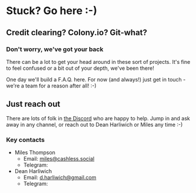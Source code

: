 # Stuck? Go here :-\)

## Credit clearing? Colony.io? Git-what?
### Don't worry, we've got your back

There can be a lot to get your head around in these sort of projects.
It's fine to feel confused or a bit out of your depth, we've been there!

One day we'll build a F.A.Q. here. For now (and always!) just get in touch - we're a team for a reason after all! :-)

## Just reach out
There are lots of folk in <a href="https://discord.gg/EfSwMEXmtg">the Discord</a> who are happy to help. Jump in and ask away in any channel, or reach out to Dean Harliwich or Miles any time :-)

### Key contacts
- Miles Thompson
	- Email: miles@cashless.social
	- Telegram:
- Dean Harliwich
	- Email: d.harliwich@gmail.com
	- Telegram: 